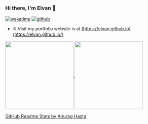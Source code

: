 ### Hi there, I'm Elvan 👋

[![wakatime](https://wakatime.com/badge/user/b35b4f9b-8725-46ce-9a93-11a93440cd06.svg)](https://wakatime.com/@elvan)
[![github](https://img.shields.io/github/followers/elvan?logo=github&style=plastic)](https://github.com/elvan?tab=followers)

<!--
**elvan/elvan** is a ✨ _special_ ✨ repository because its `README.md` (this file) appears on your GitHub profile.

Here are some ideas to get you started:

- 🔭 I’m currently working on ...
- 🌱 I’m currently learning ...
- 👯 I’m looking to collaborate on ...
- 🤔 I’m looking for help with ...
- 💬 Ask me about ...
- 📫 How to reach me: ...
- 😄 Pronouns: ...
- ⚡ Fun fact: ...
-->

<!-- - 🌱 I’m currently learning Web development. -->
<!-- - 📫 You can reach me on Telegram [@elvanhd](https://t.me/elvanhd) -->
- 🌐 Visit my portfolio website is at [https://elvan.github.io](https://elvan.github.io/)

<a href="https://github.com/elvan?tab=repositories">
  <img align="center" height="215" src="https://github-readme-stats.vercel.app/api?username=elvan&hide_rank=true&show_icons=true&include_all_commits=true&count_private=true&disable_animations=true&theme=tokyonight&cache_seconds=14400" />
</a>
<a href="https://github.com/elvan?tab=repositories">
  <img align="center" height="215" src="https://github-readme-stats.vercel.app/api/top-langs?username=elvan&layout=compact&langs_count=10&theme=tokyonight&size_weight=1&count_weight=0&cache_seconds=14400" />
</a>

[GitHub Readme Stats by Anurag Hazra](https://github.com/anuraghazra/github-readme-stats)
